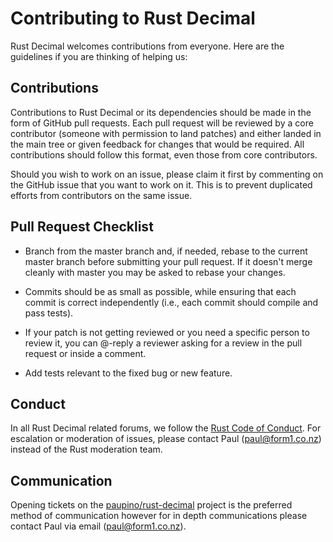 # Contributing to Rust Decimal

Rust Decimal welcomes contributions from everyone. Here are the guidelines if you are
thinking of helping us:

## Contributions

Contributions to Rust Decimal or its dependencies should be made in the form of GitHub
pull requests. Each pull request will be reviewed by a core contributor
(someone with permission to land patches) and either landed in the main tree or
given feedback for changes that would be required. All contributions should
follow this format, even those from core contributors.

Should you wish to work on an issue, please claim it first by commenting on
the GitHub issue that you want to work on it. This is to prevent duplicated
efforts from contributors on the same issue.

## Pull Request Checklist

- Branch from the master branch and, if needed, rebase to the current master
  branch before submitting your pull request. If it doesn't merge cleanly with
  master you may be asked to rebase your changes.

- Commits should be as small as possible, while ensuring that each commit is
  correct independently (i.e., each commit should compile and pass tests). 

- If your patch is not getting reviewed or you need a specific person to review
  it, you can @-reply a reviewer asking for a review in the pull request or inside a
  comment.

- Add tests relevant to the fixed bug or new feature.

## Conduct

In all Rust Decimal related forums, we follow the [Rust Code of
Conduct](https://www.rust-lang.org/conduct.html).  For escalation or moderation of
issues, please contact Paul (paul@form1.co.nz) instead of the Rust
moderation team.

## Communication

Opening tickets on the
[paupino/rust-decimal](https://github.com/paupino/rust-decimal) project is the preferred method of communication however for in depth communications please contact Paul via email (paul@form1.co.nz). 